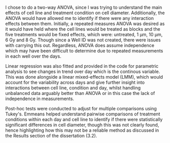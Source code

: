 I chose to do a two-way ANOVA, since I was trying to understand the main effects of cell line and treatment condition on cell diameter. Additionally, the ANOVA would have allowed me to identify if there were any interaction effects between them. Initially, a repeated measures ANOVA was desired as it would have held where the cell lines would be treated as blocks and the five treatments would be fixed effects, which were: untreated, 1 µm, 10 µm, 6 Gy and 8 Gy. Though since a Well ID was not created, there were issues with carrying this out. Regardless, ANOVA does assume independence which may have been difficult to determine due to repeated measurements in each well over the days.

Linear regression was also fitted and provided in the code for parametric analysis to see changes in trend over day which is the continous variable. 
This was done alongside a linear mixed-effects model (LMM), which would account for the variability across days and give further insight into interactions between cell line, condition and day, whilst handling unbalanced data arguably better than ANOVA or in this case the lack of independence in measurements.

Post-hoc tests were conducted to adjust for multiple comparisons using Tukey's.
Emmeans helped understand pairwise comparisons of treatment conditions within each day and cell line to identify if there were statistically significant differences in cell diameter, though this was not clearly found, hence highlighting how this may not be a reliable method as discussed in the Results section of the dissertation (3.2).
